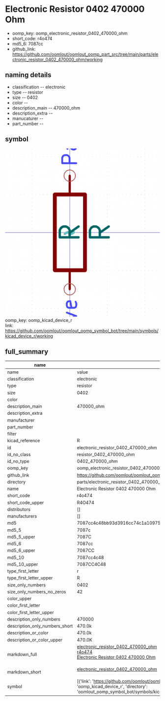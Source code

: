 # Electronic Resistor 0402 470000 Ohm

  
* oomp_key: oomp_electronic_resistor_0402_470000_ohm 
* short_code: r4o474
* md5_6: 7087cc  
* github_link: https://github.com/oomlout/oomlout_oomp_part_src/tree/main/parts/electronic_resistor_0402_470000_ohm/working  
## naming details
* classification -- electronic
* type -- resistor
* size -- 0402
* color -- 
* description_main -- 470000_ohm
* description_extra -- 
* manucaturer -- 
* part_number -- 



## symbol

![](symbol/0/working/working_600.png)  
oomp_key: oomp_kicad_device_r  
link: https://github.com/oomlout/oomlout_oomp_symbol_bot/tree/main/symbols/kicad_device_r/working  


## full_summary
| name | value | 
| --- | --- | 
| name | value | 
| classification | electronic | 
| type | resistor | 
| size | 0402 | 
| color |  | 
| description_main | 470000_ohm | 
| description_extra |  | 
| manufacturer |  | 
| part_number |  | 
| filter |  | 
| kicad_reference | R | 
| id | electronic_resistor_0402_470000_ohm | 
| id_no_class | resistor_0402_470000_ohm | 
| id_no_type | 0402_470000_ohm | 
| oomp_key | oomp_electronic_resistor_0402_470000_ohm | 
| github_link | https://github.com/oomlout/oomlout_oomp_part_src/tree/main/parts/electronic_resistor_0402_470000_ohm/working | 
| directory | parts/electronic_resistor_0402_470000_ohm | 
| name | Electronic Resistor 0402 470000 Ohm | 
| short_code | r4o474 | 
| short_code_upper | R4O474 | 
| distributors | [] | 
| manufacturers | [] | 
| md5 | 7087cc4c48bb93d3916cc74c1a10975f | 
| md5_5 | 7087c | 
| md5_5_upper | 7087C | 
| md5_6 | 7087cc | 
| md5_6_upper | 7087CC | 
| md5_10 | 7087cc4c48 | 
| md5_10_upper | 7087CC4C48 | 
| type_first_letter | r | 
| type_first_letter_upper | R | 
| size_only_numbers | 0402 | 
| size_only_numbers_no_zeros | 42 | 
| color_upper |  | 
| color_first_letter |  | 
| color_first_letter_upper |  | 
| description_only_numbers | 470000 | 
| description_only_numbers_short | 470.0k | 
| description_or_color | 470.0k | 
| description_or_color_upper | 470.0K | 
| markdown_full | [electronic_resistor_0402_470000_ohm](https://github.com/oomlout/oomlout_oomp_part_src/tree/main/parts/electronic_resistor_0402_470000_ohm/working)<br>[r4o474](https://github.com/oomlout/oomlout_oomp_part_src/tree/main/parts/electronic_resistor_0402_470000_ohm/working)<br>[Electronic Resistor 0402 470000 Ohm](https://github.com/oomlout/oomlout_oomp_part_src/tree/main/parts/electronic_resistor_0402_470000_ohm/working)<br><br> | 
| markdown_short | [electronic_resistor_0402_470000_ohm](https://github.com/oomlout/oomlout_oomp_part_src/tree/main/parts/electronic_resistor_0402_470000_ohm/working)<br><br> | 
| symbol | [{'link': 'https://github.com/oomlout/oomlout_oomp_symbol_bot/tree/main/symbols/kicad_device_r', 'oomp_key': 'oomp_kicad_device_r', 'directory': 'oomlout_oomp_symbol_bot/symbols/kicad_device_r//working/working.kicad_sym'}] | 
